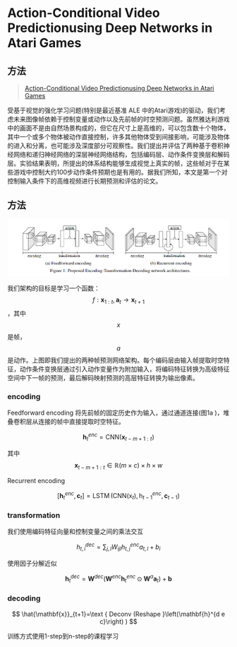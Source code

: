 # Action-Conditional Video Predictionusing Deep Networks in Atari Games

## 方法

> [Action-Conditional Video Predictionusing Deep Networks in Atari Games](http://papers.nips.cc/paper/5859-action-conditional-video-prediction-using-deep-networks-in-atari-games.pdf)

受基于视觉的强化学习问题\(特别是最近基准 ALE 中的Atari游戏\)的驱动，我们考虑未来图像帧依赖于控制变量或动作以及先前帧的时空预测问题。虽然雅达利游戏中的画面不是由自然场景构成的，但它在尺寸上是高维的，可以包含数十个物体，其中一个或多个物体被动作直接控制，许多其他物体受到间接影响，可能涉及物体的进入和分离，也可能涉及深度部分可观察性。我们提出并评估了两种基于卷积神经网络和递归神经网络的深层神经网络结构，包括编码层、动作条件变换层和解码层。实验结果表明，所提出的体系结构能够生成视觉上真实的帧，这些帧对于在某些游戏中控制大约100步动作条件预期也是有用的。据我们所知，本文是第一个对控制输入条件下的高维视频进行长期预测和评估的论文。

## 方法

![](../../.gitbook/assets/image-14.png)

我们架构的目标是学习一个函数： $$f : \mathbf{x}_{1 : t}, \mathbf{a}_{t} \rightarrow \mathbf{x}_{t+1}$$，其中 $$x$$ 是帧， $$a$$ 是动作。上图即我们提出的两种帧预测网络架构。每个编码层由输入帧提取时空特征，动作条件变换层通过引入动作变量作为附加输入，将编码特征转换为高级特征空间中下一帧的预测，最后解码映射预测的高层特征转换为输出像素。

### encoding

Feedforward encoding 将先前帧的固定历史作为输入，通过通道连接\(图1a \)，堆叠卷积层从连接的帧中直接提取时空特征。

$$
\mathbf{h}_{t}^{e n c}=\mathrm{CNN}\left(\mathbf{x}_{t-m+1 : t}\right)
$$

其中 $$\mathbf{x}_{t-m+1 : t} \in \mathbb{R}(m \times c) \times h \times w$$

Recurrent encoding

$$
\left[\mathbf{h}_{t}^{e n c}, \mathbf{c}_{t}\right]=\operatorname{LSTM}\left(\mathrm{CNN}\left(\mathrm{x}_{t}\right), \mathrm{h}_{t-1}^{e n c}, \mathbf{c}_{t-1}\right)
$$

### transformation

我们使用编码特征向量和控制变量之间的乘法交互

$$
h_{t, i}^{d e c}=\sum_{j, l} W_{i j l} h_{t, j}^{e n c} a_{t, l}+b_{i}
$$

使用因子分解近似

$$
\mathbf{h}_{t}^{d e c}=\mathbf{W}^{d e c}\left(\mathbf{W}^{e n c} \mathbf{h}_{t}^{e n c} \odot \mathbf{W}^{a} \mathbf{a}_{t}\right)+\mathbf{b}
$$

### decoding

$$
\hat{\mathbf{x}}_{t+1}=\text { Deconv (Reshape }\left(\mathbf{h}^{d e c}\right) )
$$

训练方式使用1-step到n-step的课程学习

